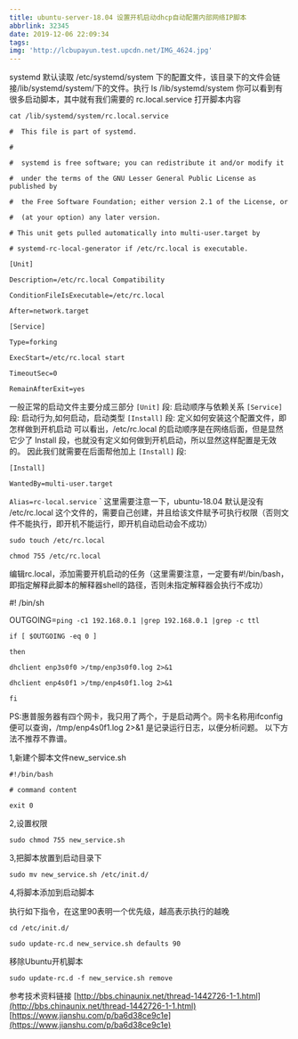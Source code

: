 ```yaml
---
title: ubuntu-server-18.04 设置开机启动dhcp自动配置内部网络IP脚本
abbrlink: 32345
date: 2019-12-06 22:09:34
tags:
img: 'http://lcbupayun.test.upcdn.net/IMG_4624.jpg'
---
```

systemd 默认读取 /etc/systemd/system 下的配置文件，该目录下的文件会链接/lib/systemd/system/下的文件。执行 ls /lib/systemd/system 你可以看到有很多启动脚本，其中就有我们需要的 rc.local.service
打开脚本内容

`cat /lib/systemd/system/rc.local.service`

`#  This file is part of systemd.`

`#`

`#  systemd is free software; you can redistribute it and/or modify it`

`#  under the terms of the GNU Lesser General Public License as published by`

`#  the Free Software Foundation; either version 2.1 of the License, or`

`#  (at your option) any later version.`

`# This unit gets pulled automatically into multi-user.target by`

`# systemd-rc-local-generator if /etc/rc.local is executable.`

`[Unit]`

`Description=/etc/rc.local Compatibility`

`ConditionFileIsExecutable=/etc/rc.local`

`After=network.target`

`[Service]`

`Type=forking`

`ExecStart=/etc/rc.local start`

`TimeoutSec=0`

`RemainAfterExit=yes`

一般正常的启动文件主要分成三部分
`[Unit]` 段: 启动顺序与依赖关系
`[Service] `段: 启动行为,如何启动，启动类型
`[Install]` 段: 定义如何安装这个配置文件，即怎样做到开机启动
可以看出，/etc/rc.local 的启动顺序是在网络后面，但是显然它少了 Install 段，也就没有定义如何做到开机启动，所以显然这样配置是无效的。 因此我们就需要在后面帮他加上 `[Install]` 段:

`[Install]  `

`WantedBy=multi-user.target`

`Alias=rc-local.service`
`
这里需要注意一下，ubuntu-18.04 默认是没有 /etc/rc.local 这个文件的，需要自己创建，并且给该文件赋予可执行权限（否则文件不能执行，即开机不能运行，即开机自动启动会不成功）

`sudo touch /etc/rc.local`

`chmod 755 /etc/rc.local `

编辑rc.local，添加需要开机启动的任务（这里需要注意，一定要有#!/bin/bash，即指定解释此脚本的解释器shell的路径，否则未指定解释器会执行不成功）

#! /bin/sh

OUTGOING=`ping -c1 192.168.0.1 |grep 192.168.0.1 |grep -c ttl`

`if [ $OUTGOING -eq 0 ]`

`then`

`dhclient enp3s0f0 >/tmp/enp3s0f0.log 2>&1`

`dhclient enp4s0f1 >/tmp/enp4s0f1.log 2>&1`

`fi`

PS:惠普服务器有四个网卡，我只用了两个，于是启动两个。网卡名称用ifconfig便可以查询，/tmp/enp4s0f1.log 2>&1 是记录运行日志，以便分析问题。
以下方法不推荐不靠谱。

1,新建个脚本文件new_service.sh

`#!/bin/bash`

`# command content`

`exit 0`

2,设置权限

`sudo chmod 755 new_service.sh`

3,把脚本放置到启动目录下

`sudo mv new_service.sh /etc/init.d/`

4,将脚本添加到启动脚本

执行如下指令，在这里90表明一个优先级，越高表示执行的越晚

`cd /etc/init.d/`

`sudo update-rc.d new_service.sh defaults 90`

移除Ubuntu开机脚本

`sudo update-rc.d -f new_service.sh remove`

参考技术资料链接
[http://bbs.chinaunix.net/thread-1442726-1-1.html](http://bbs.chinaunix.net/thread-1442726-1-1.html)
[https://www.jianshu.com/p/ba6d38ce9c1e](https://www.jianshu.com/p/ba6d38ce9c1e)







